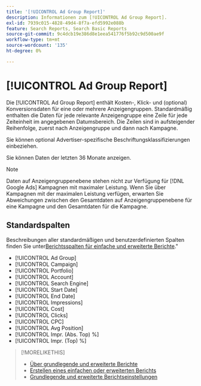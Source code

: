 ```yaml
---
title: '[!UICONTROL Ad Group Report]'
description: Informationen zum [!UICONTROL Ad Group Report].
exl-id: 7939c015-4828-49d4-8f7a-efd5992e088b
feature: Search Reports, Search Basic Reports
source-git-commit: 9c4dcb19e386d8e1eea541776f5b92c9d500ae9f
workflow-type: tm+mt
source-wordcount: '135'
ht-degree: 0%

---
```


# [!UICONTROL Ad Group Report]

Die [!UICONTROL Ad Group Report] enthält Kosten-, Klick- und (optional) Konversionsdaten für eine oder mehrere Anzeigengruppen. Standardmäßig enthalten die Daten für jede relevante Anzeigengruppe eine Zeile für jede Zeiteinheit im angegebenen Datumsbereich. Die Zeilen sind in aufsteigender Reihenfolge, zuerst nach Anzeigengruppe und dann nach Kampagne.

Sie können optional Advertiser-spezifische Beschriftungsklassifizierungen einbeziehen.

Sie können Daten der letzten 36 Monate anzeigen.

>[!NOTE]
>
>Daten auf Anzeigengruppenebene stehen nicht zur Verfügung für [!DNL Google Ads] Kampagnen mit maximaler Leistung. Wenn Sie über Kampagnen mit der maximalen Leistung verfügen, erwarten Sie Abweichungen zwischen den Gesamtdaten auf Anzeigengruppenebene für eine Kampagne und den Gesamtdaten für die Kampagne.

## Standardspalten

Beschreibungen aller standardmäßigen und benutzerdefinierten Spalten finden Sie unter[Berichtsspalten für einfache und erweiterte Berichte](basic-advanced-report-columns.md).&quot;

* [!UICONTROL Ad Group]
* [!UICONTROL Campaign]
* [!UICONTROL Portfolio]
* [!UICONTROL Account]
* [!UICONTROL Search Engine]
* [!UICONTROL Start Date]
* [!UICONTROL End Date]
* [!UICONTROL Impressions]
* [!UICONTROL Cost]
* [!UICONTROL Clicks]
* [!UICONTROL CPC]
* [!UICONTROL Avg Position]
* [!UICONTROL Impr. (Abs. Top) %]
* [!UICONTROL Impr. (Top) %]

>[!MORELIKETHIS]
>
>* [Über grundlegende und erweiterte Berichte](basic-advanced-report-about.md)
>* [Erstellen eines einfachen oder erweiterten Berichts](basic-advanced-report-generate.md)
>* [Grundlegende und erweiterte Berichtseinstellungen](basic-advanced-report-settings.md)
